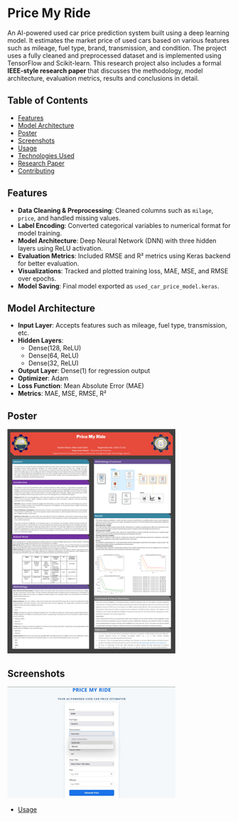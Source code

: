 # Price My Ride

An AI-powered used car price prediction system built using a deep learning model. It estimates the market price of used cars based on various features such as mileage, fuel type, brand, transmission, and condition. The project uses a fully cleaned and preprocessed dataset and is implemented using TensorFlow and Scikit-learn. This research project also includes a formal **IEEE-style research paper** that discusses the methodology, model architecture, evaluation metrics, results and conclusions in detail.

## Table of Contents
- [Features](#features)
- [Model Architecture](#model-architecture)
- [Poster](#poster)
- [Screenshots](#screenshots)
- [Usage](#usage)
- [Technologies Used](#technologies-used)
- [Research Paper](#research-paper)
- [Contributing](#contributing)

## Features
- **Data Cleaning & Preprocessing**: Cleaned columns such as `milage`, `price`, and handled missing values.
- **Label Encoding**: Converted categorical variables to numerical format for model training.
- **Model Architecture**: Deep Neural Network (DNN) with three hidden layers using ReLU activation.
- **Evaluation Metrics**: Included RMSE and R² metrics using Keras backend for better evaluation.
- **Visualizations**: Tracked and plotted training loss, MAE, MSE, and RMSE over epochs.
- **Model Saving**: Final model exported as `used_car_price_model.keras`.

## Model Architecture
- **Input Layer**: Accepts features such as mileage, fuel type, transmission, etc.
- **Hidden Layers**:
  - Dense(128, ReLU)
  - Dense(64, ReLU)
  - Dense(32, ReLU)
- **Output Layer**: Dense(1) for regression output
- **Optimizer**: Adam  
- **Loss Function**: Mean Absolute Error (MAE)  
- **Metrics**: MAE, MSE, RMSE, R²

## Poster
<img src="assets/poster.png" alt="Screenshot" width="75%">

## Screenshots
<img src="assets/ui.jpeg" alt="Screenshot" width="75%">

- [Usage](#usage)
